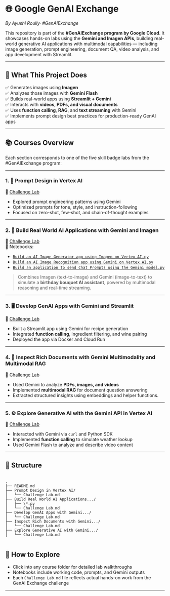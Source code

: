 # 🌐 Google GenAI Exchange   
*By Ayushi Roully· #GenAIExchange*

This repository is part of the **#GenAIExchange program by Google Cloud**. It showcases hands-on labs using the **Gemini and Imagen APIs**, building real-world generative AI applications with multimodal capabilities — including image generation, prompt engineering, document QA, video analysis, and app development with Streamlit.

---

## 🚀 What This Project Does

✅ Generates images using **Imagen**  
✅ Analyzes those images with **Gemini Flash**  
✅ Builds real-world apps using **Streamlit + Gemini**  
✅ Interacts with **videos, PDFs, and visual documents**  
✅ Uses **function calling**, **RAG**, and **text streaming** with Gemini  
✅ Implements prompt design best practices for production-ready GenAI apps

---

## 📚 Courses Overview

Each section corresponds to one of the five skill badge labs from the #GenAIExchange program:

---

### 1. 🧠 **Prompt Design in Vertex AI**  
📄 [Challenge Lab](https://github.com/ayushiroully/GENAI_EXCHNAGE/blob/main/Prompt%20Design%20in%20Vertex%20AI/Challenge%20Lab.ipynb)  
- Explored prompt engineering patterns using Gemini
- Optimized prompts for tone, style, and instruction-following
- Focused on zero-shot, few-shot, and chain-of-thought examples

---
### 2. 🌸 **Build Real World AI Applications with Gemini and Imagen**  
📄 [Challenge Lab](https://github.com/ayushiroully/GENAI_EXCHNAGE/blob/main/Build%20Real%20World%20AI%20Applications%20with%20Gemini%20and%20Imagen/Challenge%20Lab.md)  
📜 Notebooks:
- [`Build an AI Image Generator app using Imagen on Vertex AI.py`](https://github.com/ayushiroully/GENAI_EXCHNAGE/blob/main/Build%20Real%20World%20AI%20Applications%20with%20Gemini%20and%20Imagen/Build%20an%20AI%20Image%20Generator%20app%20using%20Imagen%20on%20Vertex%20AI.py)  
- [`Build an AI Image Recognition app using Gemini on Vertex AI.py`](https://github.com/ayushiroully/GENAI_EXCHNAGE/blob/main/Build%20Real%20World%20AI%20Applications%20with%20Gemini%20and%20Imagen/Build%20an%20AI%20Image%20Recognition%20app%20using%20Gemini%20on%20Vertex%20AI.py)  
- [`Build an application to send Chat Prompts using the Gemini model.py`](https://github.com/ayushiroully/GENAI_EXCHNAGE/blob/main/Build%20Real%20World%20AI%20Applications%20with%20Gemini%20and%20Imagen/Build%20an%20application%20to%20send%20Chat%20Prompts%20using%20the%20Gemini%20model.py)  

> Combines Imagen (text-to-image) and Gemini (image-to-text) to simulate a **birthday bouquet AI assistant**, powered by multimodal reasoning and real-time streaming.

---

### 3. 🖥️ **Develop GenAI Apps with Gemini and Streamlit**  
📄 [Challenge Lab](https://github.com/ayushiroully/GENAI_EXCHNAGE/blob/main/Develop%20GenAI%20Apps%20with%20Gemini%20and%20Streamlit/Challenge%20Lab.md)  
- Built a Streamlit app using Gemini for recipe generation
- Integrated **function calling**, ingredient filtering, and wine pairing
- Deployed the app via Docker and Cloud Run

---

### 4. 📑 **Inspect Rich Documents with Gemini Multimodality and Multimodal RAG**  
📄 [Challenge Lab](https://github.com/ayushiroully/GENAI_EXCHNAGE/blob/main/Inspect%20Rich%20Documents%20with%20Gemini%20Multimodality%20and%20Multimodal%20RAG/Challenge%20Lab.md)  
- Used Gemini to analyze **PDFs, images, and videos**
- Implemented **multimodal RAG** for document question answering
- Extracted structured insights using embeddings and helper functions.

---

### 5. ⚙️ **Explore Generative AI with the Gemini API in Vertex AI**  
📄 [Challenge Lab](https://github.com/ayushiroully/GENAI_EXCHNAGE/blob/main/Explore%20Generative%20AI%20with%20the%20Gemini%20API%20in%20Vertex%20AI/Challenge%20Lab.md)  
- Interacted with Gemini via `curl` and Python SDK
- Implemented **function calling** to simulate weather lookup
- Used Gemini Flash to analyze and describe video content

---

## 🧩 Structure

```

.
├── README.md
├── Prompt Design in Vertex AI/
│   └── Challenge Lab.md
├── Build Real World AI Applications.../
│   ├── \*.py
│   └── Challenge Lab.md
├── Develop GenAI Apps with Gemini.../
│   └── Challenge Lab.md
├── Inspect Rich Documents with Gemini.../
│   └── Challenge Lab.md
├── Explore Generative AI with Gemini.../
│   └── Challenge Lab.md


```

## 📌 How to Explore

- Click into any course folder for detailed lab walkthroughs
- Notebooks include working code, prompts, and Gemini outputs
- Each `Challenge Lab.md` file reflects actual hands-on work from the GenAI Exchange challenge

---

